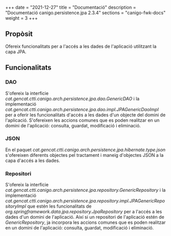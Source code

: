 +++
date        = "2021-12-27"
title       = "Documentació"
description = "Documentació canigo.persistence.jpa 2.3.4"
sections    = "canigo-fwk-docs"
weight      = 3
+++

## Propòsit

Ofereix funcionalitats per a l'accés a les dades de l'aplicació utilitzant la capa JPA.

## Funcionalitats

### DAO

S'ofereix la interficie *cat.gencat.ctti.canigo.arch.persistence.jpa.dao.GenericDAO*  i la implementació *cat.gencat.ctti.canigo.arch.persistence.jpa.dao.impl.JPAGenericDaoImpl* per a oferir les funcionalitats d'accés a les dades d'un objecte del domini de l'aplicació. S'ofereixen les accions comunes que es poden realitzar en un domini de l'aplicació: consulta, guardat, modificació i eliminació.

### JSON

En el paquet *cat.gencat.ctti.canigo.arch.persistence.jpa.hibernate.type.json* s'ofereixen diferents objectes pel tractament i maneig d'objectes JSON a la capa d'accés a les dades.

### Repositori

S'ofereix la interficie *cat.gencat.ctti.canigo.arch.persistence.jpa.repository.GenericRepository* i la implementació *cat.gencat.ctti.canigo.arch.persistence.jpa.repository.impl.JPAGenericRepositoryImpl* que estén les funcionalitats de *org.springframework.data.jpa.repository.JpaRepository* per a l'accés a les dades d'un domini de l'aplicació. Així si un repositori de l'aplicació estén de *GenericRepository*, ja incorpora les accions comunes que es poden realitzar en un domini de l'aplicació: consulta, guardat, modificació i eliminació.
